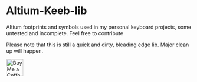 # Altium-Keeb-lib
Altium footprints and symbols used in my personal keyboard projects, some untested and incomplete. Feel free to contribute

Please note that this is still a quick and dirty, bleading edge lib. Major clean up will happen.

<a href='https://ko-fi.com/4pplet' target='_blank'><img height='35' style='border:0px;height:46px;' src='https://az743702.vo.msecnd.net/cdn/kofi3.png?v=0' border='0' alt='Buy Me a Coffee at ko-fi.com' />
